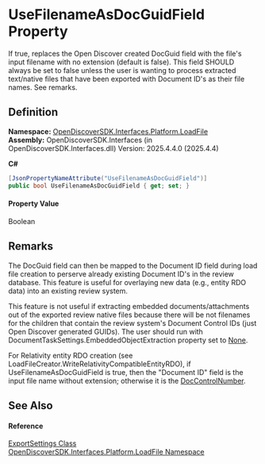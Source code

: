 # UseFilenameAsDocGuidField Property


If true, replaces the Open Discover created DocGuid field with the file's input filename with no extension (default is false). This field SHOULD always be set to false unless the user is wanting to process extracted text/native files that have been exported with Document ID's as their file names. See remarks.



## Definition
**Namespace:** <a href="64ba929d-e4db-0192-acbb-9e65aff4a599">OpenDiscoverSDK.Interfaces.Platform.LoadFile</a>  
**Assembly:** OpenDiscoverSDK.Interfaces (in OpenDiscoverSDK.Interfaces.dll) Version: 2025.4.4.0 (2025.4.4)

**C#**
``` C#
[JsonPropertyNameAttribute("UseFilenameAsDocGuidField")]
public bool UseFilenameAsDocGuidField { get; set; }
```



#### Property Value
Boolean

## Remarks

The DocGuid field can then be mapped to the Document ID field during load file creation to perserve already existing Document ID's in the review database. This feature is useful for overlaying new data (e.g., entity RDO data) into an existing review system.

This feature is not useful if extracting embedded documents/attachments out of the exported review native files because there will be not filenames for the children that contain the review system's Document Control IDs (just Open Discover generated GUIDs). The user should run with DocumentTaskSettings.EmbeddedObjectExtraction property set to <a href="081cddb9-76aa-a0a4-4a0f-34744495264c">None</a>.


 For Relativity entity RDO creation (see LoadFileCreator.WriteRelativityCompatibleEntityRDO), if UseFilenameAsDocGuidField is true, then the "Document ID" field is the input file name without extension; otherwise it is the <a href="5bf04a4e-5496-1528-2730-041321ca181e">DocControlNumber</a>.

## See Also


#### Reference
<a href="56e9f812-3e4a-2e4f-2afc-77683e7e6468">ExportSettings Class</a>  
<a href="64ba929d-e4db-0192-acbb-9e65aff4a599">OpenDiscoverSDK.Interfaces.Platform.LoadFile Namespace</a>  
